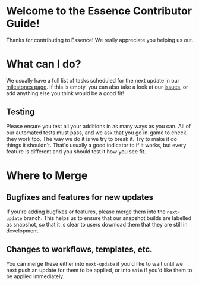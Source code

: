 # Welcome to the Essence Contributor Guide!
Thanks for contributing to Essence! We really appreciate you helping us out.

# What can I do?
We usually have a full list of tasks scheduled for the next update in our [milestones page](https://github.com/LewMC/Essence/milestones).
If this is empty, you can also take a look at our [issues](https://github.com/LewMC/Essence/issues), or add anything else you think would be a good fit!

## Testing
Please ensure you test all your additions in as many ways as you can.
All of our automated tests must pass, and we ask that you go in-game to check they work too.
The way we do it is we try to break it.
Try to make it do things it shouldn't.
That's usually a good indicator to if it works, but every feature is different and you should test it how you see fit.

# Where to Merge
## Bugfixes and features for new updates
If you're adding bugfixes or features, please merge them into the `next-update` branch.
This helps us to ensure that our snapshot builds are labelled as snapshot, so that it is clear to users download them that they are still in development.

## Changes to workflows, templates, etc.
You can merge these either into `next-update` if you'd like to wait until we next push an update for them to be applied, or into `main` if you'd like them to be applied immediately.

